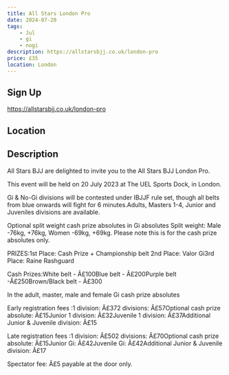 ```yaml
---
title: All Stars London Pro
date: 2024-07-20
tags:
    - Jul
    - gi 
    - nogi 
description: https://allstarsbjj.co.uk/london-pro
price: £35
location: London
---
```

## Sign Up
https://allstarsbjj.co.uk/london-pro

## Location


## Description
All Stars BJJ are delighted to invite you to the All Stars BJJ London Pro.

This event will be held on 20 July 2023 at The UEL Sports Dock, in London.

Gi & No-Gi divisions will be contested under IBJJF rule set, though all belts from blue onwards will fight for 6 minutes.Adults, Masters 1-4, Junior and Juveniles divisions are available.

Optional split weight cash prize absolutes in Gi absolutes
Split weight: Male -76kg, +76kg, Women -69kg, +69kg. Please note this is for the cash prize absolutes only.

PRIZES:1st Place: Cash Prize + Championship belt 2nd Place: Valor Gi3rd Place: Raine Rashguard

Cash Prizes:White belt - Â£100Blue belt - Â£200Purple belt -Â£250Brown/Black belt - Â£300

In the adult, master, male and female Gi cash prize absolutes

Early registration fees :1 division: Â£372 divisions: Â£57Optional cash prize absolute: Â£15Junior
1 division: Â£32Juvenile 1 division: Â£37Additional Junior & Juvenile division: Â£15

Late registration fees :1 division: Â£502 divisions: Â£70Optional cash prize absolute: Â£15Junior Gi: Â£42Juvenile Gi: Â£42Additional Junior & Juvenile division: Â£17

Spectator fee: Â£5 payable at the door only.